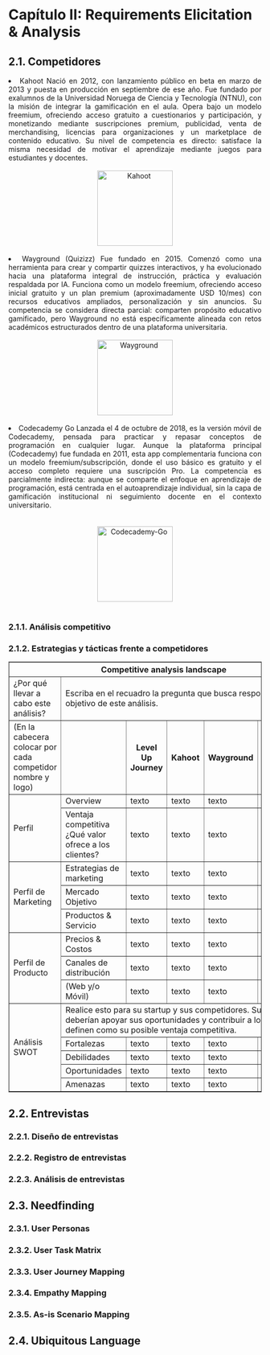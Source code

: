 # Capítulo II: Requirements Elicitation & Analysis
## 2.1. Competidores
<div align="justify"


1. Kahoot Nació en 2012, con lanzamiento público en beta en marzo de 2013 y puesta en producción en septiembre de ese año. Fue fundado por exalumnos de la Universidad Noruega de Ciencia y Tecnología (NTNU), con la misión de integrar la gamificación en el aula. Opera bajo un modelo freemium, ofreciendo acceso gratuito a cuestionarios y participación, y monetizando mediante suscripciones premium, publicidad, venta de merchandising, licencias para organizaciones y un marketplace de contenido educativo. Su nivel de competencia es directo: satisface la misma necesidad de motivar el aprendizaje mediante juegos para estudiantes y docentes. <div align="center"><br><img src="https://i.imgur.com/p9EK8sf.png" alt="Kahoot" width="150"/></div><br>
2. Wayground (Quizizz) Fue fundado en 2015. Comenzó como una herramienta para crear y compartir quizzes interactivos, y ha evolucionado hacia una plataforma integral de instrucción, práctica y evaluación respaldada por IA. Funciona como un modelo freemium, ofreciendo acceso inicial gratuito y un plan premium (aproximadamente USD 10/mes) con recursos educativos ampliados, personalización y sin anuncios. Su competencia se considera directa parcial: comparten propósito educativo gamificado, pero Wayground no está específicamente alineada con retos académicos estructurados dentro de una plataforma universitaria. <div align="center"><br><img src="https://i.imgur.com/FJwVJpW.png" alt="Wayground" width="150"/></div><br>
3. Codecademy Go Lanzada el 4 de octubre de 2018, es la versión móvil de Codecademy, pensada para practicar y repasar conceptos de programación en cualquier lugar. Aunque la plataforma principal (Codecademy) fue fundada en 2011, esta app complementaria funciona con un modelo freemium/subscripción, donde el uso básico es gratuito y el acceso completo requiere una suscripción Pro. La competencia es parcialmente indirecta: aunque se comparte el enfoque en aprendizaje de programación, está centrada en el autoaprendizaje individual, sin la capa de gamificación institucional ni seguimiento docente en el contexto universitario.<div align="center"><br><br><img src="https://i.imgur.com/ibecjIP.png" alt="Codecademy-Go" width="150"/></div><br>

</div>


### 2.1.1. Análisis competitivo

### 2.1.2. Estrategias y tácticas frente a competidores

<table border="1" cellpadding="6" cellspacing="0">
  <tr>
    <th colspan="6">Competitive analysis landscape</th>
  </tr>

  <tr>
    <td>¿Por qué llevar a cabo este análisis?</td>
    <td colspan="5">Escriba en el recuadro la pregunta que busca responder o el objetivo de este análisis.</td>
  </tr>

  <tr>
    <td>(En la cabecera colocar por cada competidor nombre y logo)</td>
    <td></td>
    <th>Level Up Journey</th>
    <th>Kahoot</th>
    <th>Wayground</th>
    <th>Codecademy Go</th>
  </tr>

  <!-- PERFIL -->
  <tr>
    <td rowspan="2">Perfil</td>
    <td>Overview</td>
    <td>texto</td><td>texto</td><td>texto</td><td>texto</td>
  </tr>
  <tr>
    <td>Ventaja competitiva ¿Qué valor ofrece a los clientes?</td>
    <td>texto</td><td>texto</td><td>texto</td><td>texto</td>
  </tr>

  <!-- PERFIL DE MARKETING -->
  <tr>
    <td rowspan="3">Perfil de Marketing</td>
    <td>Estrategias de marketing</td>
    <td>texto</td><td>texto</td><td>texto</td><td>texto</td>
  </tr>
  <tr>
    <td>Mercado Objetivo</td>
    <td>texto</td><td>texto</td><td>texto</td><td>texto</td>
  </tr>
  <tr>
    <td>Productos &amp; Servicio</td>
    <td>texto</td><td>texto</td><td>texto</td><td>texto</td>
  </tr>

  <!-- PERFIL DE PRODUCTO -->
  <tr>
    <td rowspan="3">Perfil de Producto</td>
    <td>Precios &amp; Costos</td>
    <td>texto</td><td>texto</td><td>texto</td><td>texto</td>
  </tr>
  <tr>
    <td>Canales de distribución</td>
    <td>texto</td><td>texto</td><td>texto</td><td>texto</td>
  </tr>
  <tr>
    <td>(Web y/o Móvil)</td>
    <td>texto</td><td>texto</td><td>texto</td><td>texto</td>
  </tr>

  <!-- ANÁLISIS SWOT -->
  <tr>
    <td rowspan="5">Análisis SWOT</td>
    <td colspan="5">
      Realice esto para su startup y sus competidores. Sus fortalezas deberían apoyar sus oportunidades y contribuir a lo que ustedes definen como su posible ventaja competitiva.
    </td>
  </tr>
  <tr>
    <td>Fortalezas</td>
    <td>texto</td><td>texto</td><td>texto</td><td>texto</td>
  </tr>
  <tr>
    <td>Debilidades</td>
    <td>texto</td><td>texto</td><td>texto</td><td>texto</td>
  </tr>
  <tr>
    <td>Oportunidades</td>
    <td>texto</td><td>texto</td><td>texto</td><td>texto</td>
  </tr>
  <tr>
    <td>Amenazas</td>
    <td>texto</td><td>texto</td><td>texto</td><td>texto</td>
  </tr>
</table>


## 2.2. Entrevistas
### 2.2.1. Diseño de entrevistas
### 2.2.2. Registro de entrevistas
### 2.2.3. Análisis de entrevistas
## 2.3. Needfinding
### 2.3.1. User Personas
### 2.3.2. User Task Matrix
### 2.3.3. User Journey Mapping
### 2.3.4. Empathy Mapping
### 2.3.5. As-is Scenario Mapping
## 2.4. Ubiquitous Language